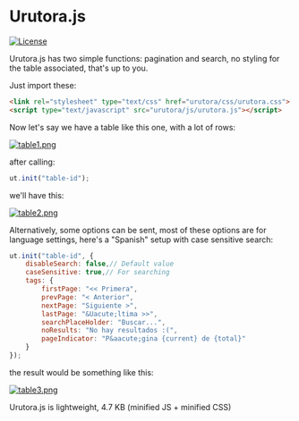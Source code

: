 # Urutora.js

[![License](http://img.shields.io/:license-MIT-blue.svg)](http://doge.mit-license.org)

Urutora.js has two simple functions: pagination and search, no styling for the table associated, that's up to you.

Just import these:

```html
<link rel="stylesheet" type="text/css" href="urutora/css/urutora.css">
<script type="text/javascript" src="urutora/js/urutora.js"></script>
```

Now let's say we have a table like this one, with a lot of rows:

[![table1.png](https://s13.postimg.org/m7qu7hg5z/table1.png)](https://postimg.org/image/cn77klqtv/)

after calling:

```javascript
ut.init("table-id");
```

we'll have this:

[![table2.png](https://s11.postimg.org/npu5vmvfn/table2.png)](https://postimg.org/image/r9g3lfy5b/)

Alternatively, some options can be sent, most of these options are for language settings, here's a "Spanish" setup with case sensitive search:

```javascript
ut.init("table-id", {
    disableSearch: false,// Default value
    caseSensitive: true,// For searching
    tags: {
        firstPage: "<< Primera",
        prevPage: "< Anterior",
        nextPage: "Siguiente >",
        lastPage: "&Uacute;ltima >>",
        searchPlaceHolder: "Buscar...",
        noResults: "No hay resultados :(",
        pageIndicator: "P&aacute;gina {current} de {total}"
    }
});
```

the result would be something like this:

[![table3.png](https://s12.postimg.org/pxjftr9zx/table3.png)](https://postimg.org/image/yfsvy3gih/)

Urutora.js is lightweight, 4.7 KB (minified JS + minified CSS)